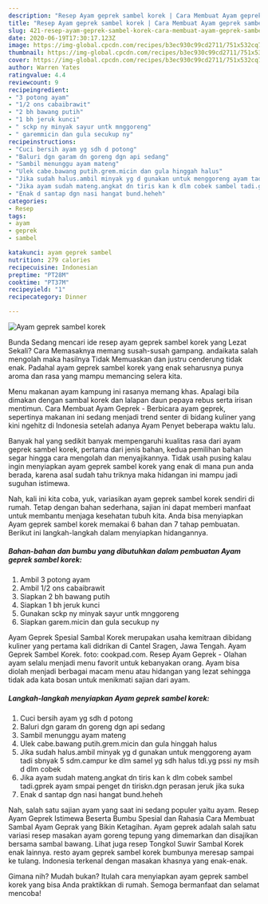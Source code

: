 ```yaml
---
description: "Resep Ayam geprek sambel korek | Cara Membuat Ayam geprek sambel korek Yang Bisa Manjain Lidah"
title: "Resep Ayam geprek sambel korek | Cara Membuat Ayam geprek sambel korek Yang Bisa Manjain Lidah"
slug: 421-resep-ayam-geprek-sambel-korek-cara-membuat-ayam-geprek-sambel-korek-yang-bisa-manjain-lidah
date: 2020-06-19T17:30:17.123Z
image: https://img-global.cpcdn.com/recipes/b3ec930c99cd2711/751x532cq70/ayam-geprek-sambel-korek-foto-resep-utama.jpg
thumbnail: https://img-global.cpcdn.com/recipes/b3ec930c99cd2711/751x532cq70/ayam-geprek-sambel-korek-foto-resep-utama.jpg
cover: https://img-global.cpcdn.com/recipes/b3ec930c99cd2711/751x532cq70/ayam-geprek-sambel-korek-foto-resep-utama.jpg
author: Warren Yates
ratingvalue: 4.4
reviewcount: 9
recipeingredient:
- "3 potong ayam"
- "1/2 ons cabaibrawit"
- "2 bh bawang putih"
- "1 bh jeruk kunci"
- " sckp ny minyak sayur untk mnggoreng"
- " garemmicin dan gula secukup ny"
recipeinstructions:
- "Cuci bersih ayam yg sdh d potong"
- "Baluri dgn garam dn goreng dgn api sedang"
- "Sambil menunggu ayam mateng"
- "Ulek cabe.bawang putih.grem.micin dan gula hinggah halus"
- "Jika sudah halus.ambil minyak yg d gunakan untuk menggoreng ayam tadi sbnyak 5 sdm.campur ke dlm samel yg sdh halus tdi.yg pssi ny msih d dlm cobek"
- "Jika ayam sudah mateng.angkat dn tiris kan k dlm cobek sambel tadi.gprek ayam smpai penget dn tiriskn.dgn perasan jeruk jika suka"
- "Enak d santap dgn nasi hangat bund.heheh"
categories:
- Resep
tags:
- ayam
- geprek
- sambel

katakunci: ayam geprek sambel 
nutrition: 279 calories
recipecuisine: Indonesian
preptime: "PT28M"
cooktime: "PT37M"
recipeyield: "1"
recipecategory: Dinner

---
```



![Ayam geprek sambel korek](https://img-global.cpcdn.com/recipes/b3ec930c99cd2711/751x532cq70/ayam-geprek-sambel-korek-foto-resep-utama.jpg)

Bunda Sedang mencari ide resep ayam geprek sambel korek yang Lezat Sekali? Cara Memasaknya memang susah-susah gampang. andaikata salah mengolah maka hasilnya Tidak Memuaskan dan justru cenderung tidak enak. Padahal ayam geprek sambel korek yang enak seharusnya punya aroma dan rasa yang mampu memancing selera kita.

Menu makanan ayam kampung ini rasanya memang khas. Apalagi bila dimakan dengan sambal korek dan lalapan daun pepaya rebus serta irisan mentimun. Cara Membuat Ayam Geprek - Berbicara ayam geprek, sepertinya makanan ini sedang menjadi trend senter di bidang kuliner yang kini ngehitz di Indonesia setelah adanya Ayam Penyet beberapa waktu lalu.

Banyak hal yang sedikit banyak mempengaruhi kualitas rasa dari ayam geprek sambel korek, pertama dari jenis bahan, kedua pemilihan bahan segar hingga cara mengolah dan menyajikannya. Tidak usah pusing kalau ingin menyiapkan ayam geprek sambel korek yang enak di mana pun anda berada, karena asal sudah tahu triknya maka hidangan ini mampu jadi suguhan istimewa.


Nah, kali ini kita coba, yuk, variasikan ayam geprek sambel korek sendiri di rumah. Tetap dengan bahan sederhana, sajian ini dapat memberi manfaat untuk membantu menjaga kesehatan tubuh kita. Anda bisa menyiapkan Ayam geprek sambel korek memakai 6 bahan dan 7 tahap pembuatan. Berikut ini langkah-langkah dalam menyiapkan hidangannya.

<!--inarticleads1-->

##### Bahan-bahan dan bumbu yang dibutuhkan dalam pembuatan Ayam geprek sambel korek:

1. Ambil 3 potong ayam
1. Ambil 1/2 ons cabaibrawit
1. Siapkan 2 bh bawang putih
1. Siapkan 1 bh jeruk kunci
1. Gunakan  sckp ny minyak sayur untk mnggoreng
1. Siapkan  garem.micin dan gula secukup ny


Ayam Geprek Spesial Sambal Korek merupakan usaha kemitraan dibidang kuliner yang pertama kali didrikan di Cantel Sragen, Jawa Tengah. Ayam Geprek Sambel Korek. foto: cookpad.com. Resep Ayam Geprek - Olahan ayam selalu menjadi menu favorit untuk kebanyakan orang. Ayam bisa diolah menjadi berbagai macam menu atau hidangan yang lezat sehingga tidak ada kata bosan untuk menikmati sajian dari ayam. 

<!--inarticleads2-->

##### Langkah-langkah menyiapkan Ayam geprek sambel korek:

1. Cuci bersih ayam yg sdh d potong
1. Baluri dgn garam dn goreng dgn api sedang
1. Sambil menunggu ayam mateng
1. Ulek cabe.bawang putih.grem.micin dan gula hinggah halus
1. Jika sudah halus.ambil minyak yg d gunakan untuk menggoreng ayam tadi sbnyak 5 sdm.campur ke dlm samel yg sdh halus tdi.yg pssi ny msih d dlm cobek
1. Jika ayam sudah mateng.angkat dn tiris kan k dlm cobek sambel tadi.gprek ayam smpai penget dn tiriskn.dgn perasan jeruk jika suka
1. Enak d santap dgn nasi hangat bund.heheh


Nah, salah satu sajian ayam yang saat ini sedang populer yaitu ayam. Resep Ayam Geprek Istimewa Beserta Bumbu Spesial dan Rahasia Cara Membuat Sambal Ayam Geprak yang Bikin Ketagihan. Ayam geprek adalah salah satu variasi resep masakan ayam goreng tepung yang dimemarkan dan disajikan bersama sambal bawang. Lihat juga resep Tongkol Suwir Sambal Korek enak lainnya. resto ayam geprek sambel korek bumbunya meresap sampai ke tulang. Indonesia terkenal dengan masakan khasnya yang enak-enak. 

Gimana nih? Mudah bukan? Itulah cara menyiapkan ayam geprek sambel korek yang bisa Anda praktikkan di rumah. Semoga bermanfaat dan selamat mencoba!
